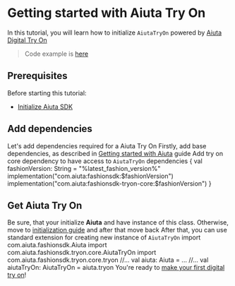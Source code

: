 # Getting started with Aiuta Try On

In this tutorial, you will learn how to initialize `AiutaTryOn` powered by [Aiuta Digital Try On](https://developer.aiuta.com/products/digital-try-on)

> Code example is [here](https://github.com/aiuta-com/android-sdk/tree/main/samples/tryon)


## Prerequisites

Before starting this tutorial:
- [Initialize Aiuta SDK](Getting-started-with-Fashion.md)


## Add dependencies

Let's add dependencies required for a Aiuta Try On
<procedure collapsible="false">
    <step>Firstly, add base dependencies, as described in
    <a href="Getting-started-with-Fashion.md" anchor="add-dependencies">Getting started with Aiuta</a>
    guide
    </step>
    <step>Add try on core dependency to have access to <code>AiutaTryOn</code>
        <code-block lang="kotlin">
            dependencies {
                val fashionVersion: String = "%latest_fashion_version%"
                implementation("com.aiuta:fashionsdk:$fashionVersion")
                implementation("com.aiuta:fashionsdk-tryon-core:$fashionVersion")
            }
        </code-block>
    </step>
</procedure>


## Get Aiuta Try On
<procedure collapsible="false">
    <step>Be sure, that your initialize <b>Aiuta</b> and have instance of
    this class. Otherwise, move to <a href="Getting-started-with-Fashion.md" anchor="initialize-aiuta">initialization guide</a>
    and after that move back</step>
    <step>After that, you can use standard extension for creating new instance of <code>AiutaTryOn</code>
        <code-block lang="kotlin">
            import com.aiuta.fashionsdk.Aiuta
            import com.aiuta.fashionsdk.tryon.core.AiutaTryOn
            import com.aiuta.fashionsdk.tryon.core.tryon
            //...
            val aiuta: Aiuta = ...
            //...
            val aiutaTryOn: AiutaTryOn = aiuta.tryon
        </code-block>
    </step>
    <step>You're ready to <a href="Make-digital-try-on.md">make your first digital try on</a>!</step>
</procedure>
